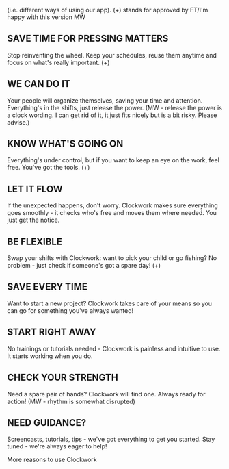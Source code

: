 (i.e. different ways of using our app). 
(+) stands for approved by FT/I'm happy with this version MW

## SAVE TIME FOR PRESSING MATTERS

Stop reinventing the wheel. Keep your schedules, reuse them anytime and focus on what's really important. (+)

## WE CAN DO IT 

Your people will organize themselves, saving your time and attention. Everything's in the shifts, just release the power. (MW - release the power is a clock wording. I can get rid of it, it just fits nicely but is a bit risky. Please advise.)

## KNOW WHAT'S GOING ON 

Everything's under control, but if you want to keep an eye on the work, feel free. You've got the tools. (+)

## LET IT FLOW

If the unexpected happens, don't worry. Clockwork makes sure everything goes smoothly - it checks who's free and moves them where needed. You just get the notice. 

## BE FLEXIBLE

Swap your shifts with Clockwork: want to pick your child or go fishing? No problem - just check if someone's got a spare day! (+)

## SAVE EVERY TIME

Want to start a new project? Clockwork takes care of your means so you can go for something you've always wanted! 

## START RIGHT AWAY

No trainings or tutorials needed - Clockwork is painless and intuitive to use. It starts working when you do.

## CHECK YOUR STRENGTH

Need a spare pair of hands? Clockwork will find one. Always ready for action! (MW - rhythm is somewhat disrupted)

## NEED GUIDANCE?

Screencasts, tutorials, tips - we've got everything to get you started. Stay tuned - we're always eager to help!



More reasons to use Clockwork




